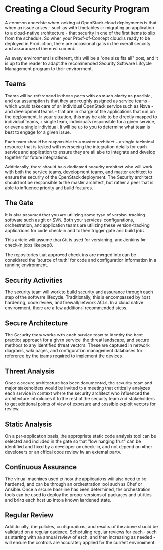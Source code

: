 Creating a Cloud Security Program
=================================

A common anecdote when looking at OpenStack cloud deployments is that when
an issue arises - such as with timetables or migrating an application to a
cloud-native architecture - that security in one of the first items to slip
from the schedule. So when your Proof-of-Concept cloud is ready to be
deployed in Production, there are occasional gaps in the overall security
and assurance of the environment.

As every environment is different, this will be a "one size fits all" post,
and it is up to the reader to adapt the recommended Security Software
Lifcycle Management program to their environment.


Teams
-----

Teams will be referenced in these posts with as much clarity as possible,
and our assumption is that they are roughly assigned as service teams -
which would take care of an individual OpenStack service such as Nova -
and development teams - that are in charge of the applications that run
on the deployment. In your situation, this may be able to be directly mapped
to individual teams, a single team, individuals responsible for a given service,
or even a single individual. It will be up to you to determine what team is
best to engage for a given issue.

Each team should be responsible to a master architect - a single technical
resource that is tasked with overseeing the integration details for each
service and application to ensure they are all able to integrate and develop
together for future integrations.

Additionally, there should be a dedicated security architect who will work with
both the service teams, development teams, and master architect to ensure the
security of the OpenStack deployment. The Security architect should not be
responsible to the master architect, but rather a peer that is able to
influence priority and build features.


The Gate
--------

It is also assumed that you are utilizing some type of version-tracking software
such as git or SVN. Both your services, configurations, orchestration, and
application teams are utilizing these version-tracking applications for code
check-in and to then trigger gate and build jobs.

This article will assume that Git is used for versioning, and Jenkins for
check-in jobs like pep8.

The repositories that approved check-ins are merged into can be considered
the 'source of truth' for code and configuration information in a running
environment.


Security Activities
-------------------

The security team will work to build security and assurance through each step
of the software lifecycle. Traditionally, this is encompassed by host hardening,
code review, and firewall/network ACLs. In a cloud native environment, there are
a few additional recommended steps.


Secure Architecture
-------------------

The Security team works with each service team to identify the best practice
approach for a given service, the threat landscape, and secure methods to any
identified threat vectors. These are captured in network diagrams, wiki pages,
and configuration management databases for reference by the teams required to
implement the devices.


Threat Analysis
---------------

Once a secure architecture has been documented, the security team and major
stakeholders would be invited to a meeting that critically analyzes each service
in context where the security architect who influenced the architecture
introduces it to the rest of the security team and stakeholders to get addtional
points of view of exposure and possible exploit vectors for review.


Static Analysis
---------------

On a per-application basis, the appropriate static code analysis tool can be
selected and included in the gate so that "low hanging fruit" can be identified
and fixed by a developer on check-in, and not depend on other developers or an
offical code review by an external party.


Continuous Assurance
--------------------

The virtual machines used to host the applications will also need to be hardened,
and can be through an orchestration tool such as Chef or Ansible. Once a secure
baseline has been determined, the orchestration tools can be used to deploy the
proper versions of packages and utilities and bring each host up into a known
hardened state.


Regular Review
--------------

Additionally, the policies, configurations, and results of the above should be
validated on a regular cadence. Scheduling regular reviews for each - such as
starting with an annual review of each, and then increasing as needed - will
ensure the controls are accurately applied for the current environment.
